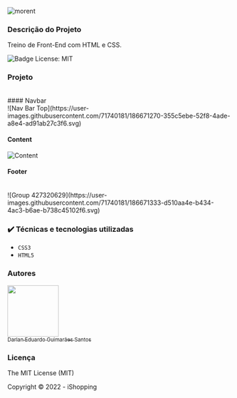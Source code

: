 ![morent](https://user-images.githubusercontent.com/71740181/186670464-2c5da947-9937-4dfb-b6f8-e3e92df7dea8.svg)

### Descrição do Projeto

Treino de Front-End com HTML e CSS.

![Badge License: MIT](https://img.shields.io/github/license/darlangui/e-commerce?style=for-the-badge)

### Projeto
<br>
#### Navbar
<br>
![Nav Bar Top](https://user-images.githubusercontent.com/71740181/186671270-355c5ebe-52f8-4ade-a8e4-ad91ab27c3f6.svg)

#### Content
![Content](https://user-images.githubusercontent.com/71740181/186671296-40501960-49eb-4c5b-a51c-8940ee3c9460.svg)

#### Footer
<br>
![Group 427320629](https://user-images.githubusercontent.com/71740181/186671333-d510aa4e-b434-4ac3-b6ae-b738c45102f6.svg)

### ✔️ Técnicas e tecnologias utilizadas

- `CSS3`
- `HTML5`

### Autores

[<img src="https://user-images.githubusercontent.com/71740181/180897012-2d7683f3-afd4-418f-a838-234ee686ee4c.png" width=115><br><sub>Darlan Eduardo Guimarães Santos</sub>](https://github.com/darlangui)

### Licença 

The MIT License (MIT)

Copyright ©️ 2022 - iShopping
